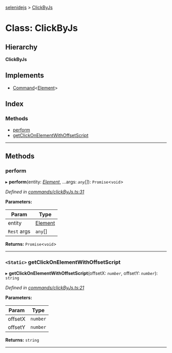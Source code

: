 [selenidejs](../README.md) > [ClickByJs](../classes/clickbyjs.md)

# Class: ClickByJs

## Hierarchy

**ClickByJs**

## Implements

* [Command](../interfaces/command.md)<[Element](element.md)>

## Index

### Methods

* [perform](clickbyjs.md#perform)
* [getClickOnElementWithOffsetScript](clickbyjs.md#getclickonelementwithoffsetscript)

---

## Methods

<a id="perform"></a>

###  perform

▸ **perform**(entity: *[Element](element.md)*, ...args: *`any`[]*): `Promise`<`void`>

*Defined in [commands/clickByJs.ts:31](https://github.com/KnowledgeExpert/selenidejs/blob/master/lib/commands/clickByJs.ts#L31)*

**Parameters:**

| Param | Type |
| ------ | ------ |
| entity | [Element](element.md) |
| `Rest` args | `any`[] |

**Returns:** `Promise`<`void`>

___
<a id="getclickonelementwithoffsetscript"></a>

### `<Static>` getClickOnElementWithOffsetScript

▸ **getClickOnElementWithOffsetScript**(offsetX: *`number`*, offsetY: *`number`*): `string`

*Defined in [commands/clickByJs.ts:21](https://github.com/KnowledgeExpert/selenidejs/blob/master/lib/commands/clickByJs.ts#L21)*

**Parameters:**

| Param | Type |
| ------ | ------ |
| offsetX | `number` |
| offsetY | `number` |

**Returns:** `string`

___

